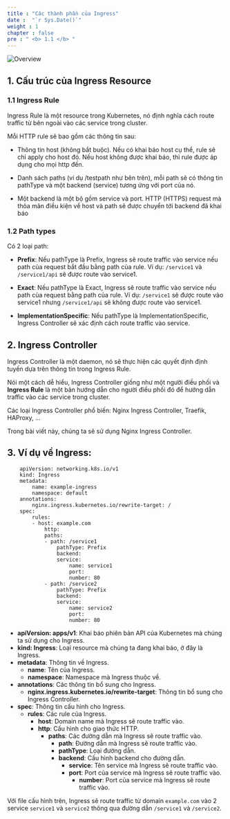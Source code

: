 ```yaml
---
title : "Các thành phần của Ingress"
date :  "`r Sys.Date()`" 
weight : 1
chapter : false
pre : " <b> 1.1 </b> "
---
```


![Overview](/images/02.png)


## 1. Cấu trúc của Ingress Resource

### 1.1 Ingress Rule

Ingress Rule là một resource trong Kubernetes, nó định nghĩa cách route traffic từ bên ngoài vào các service trong cluster.

Mỗi HTTP rule sẽ bao gồm các thông tin sau:

  - Thông tin host (không bắt buộc). Nếu có khai báo host cụ thể, rule sẽ chỉ apply cho host đó. Nếu host không được khai báo, thì rule được áp dụng cho mọi http đến.

  - Danh sách paths (ví dụ /testpath như bên trên), mỗi path sẽ có thông tin pathType và một backend (service) tương ứng với port của nó.

  - Một backend là một bộ gồm service và port. HTTP (HTTPS) request mà thỏa mãn điều kiện về host và path sẽ được chuyển tới backend đã khai báo

### 1.2 Path types

Có 2 loại path:

- **Prefix**: Nếu pathType là Prefix, Ingress sẽ route traffic vào service nếu path của request bắt đầu bằng path của rule. Ví dụ: `/service1` và `/service1/api` sẽ được route vào service1.

- **Exact**: Nếu pathType là Exact, Ingress sẽ route traffic vào service nếu path của request bằng path của rule. Ví dụ: `/service1` sẽ được route vào service1 nhưng `/service1/api` sẽ không được route vào service1.

- **ImplementationSpecific**: Nếu pathType là ImplementationSpecific, Ingress Controller sẽ xác định cách route traffic vào service.

## 2. Ingress Controller

Ingress Controller là một daemon, nó sẽ thực hiện các quyết định định tuyến dựa trên thông tin trong Ingress Rule.

Nói một cách dễ hiểu, Ingress Controller giống như một người điều phối và **Ingress Rule** là một bản hướng dẫn cho người điều phối đó để hướng dẫn traffic vào các service trong cluster.

Các loại Ingress Controller phổ biến: Nginx Ingress Controller, Traefik, HAProxy, ...

Trong bài viết này, chúng ta sẽ sử dụng Nginx Ingress Controller.


## 3. Ví dụ về Ingress:

        apiVersion: networking.k8s.io/v1
        kind: Ingress
        metadata:
            name: example-ingress
            namespace: default
        annotations:
            nginx.ingress.kubernetes.io/rewrite-target: /
        spec:
            rules:
            - host: example.com
                http:
                paths:
                - path: /service1
                    pathType: Prefix
                    backend:
                    service:
                        name: service1
                        port:
                        number: 80
                - path: /service2
                    pathType: Prefix
                    backend:
                    service:
                        name: service2
                        port:
                        number: 80

- **apiVersion: apps/v1**: Khai báo phiên bản API của Kubernetes mà chúng ta sử dụng cho Ingress.
- **kind: Ingress**: Loại resource mà chúng ta đang khai báo, ở đây là Ingress.
- **metadata**: Thông tin về Ingress.
  - **name**: Tên của Ingress.
  - **namespace**: Namespace mà Ingress thuộc về.
- **annotations**: Các thông tin bổ sung cho Ingress.
  - **nginx.ingress.kubernetes.io/rewrite-target**: Thông tin bổ sung cho Ingress Controller.
- **spec**: Thông tin cấu hình cho Ingress.
  - **rules**: Các rule của Ingress.
    - **host**: Domain name mà Ingress sẽ route traffic vào.
    - **http**: Cấu hình cho giao thức HTTP.
      - **paths**: Các đường dẫn mà Ingress sẽ route traffic vào.
        - **path**: Đường dẫn mà Ingress sẽ route traffic vào.
        - **pathType**: Loại đường dẫn.
        - **backend**: Cấu hình backend cho đường dẫn.
          - **service**: Tên service mà Ingress sẽ route traffic vào.
          - **port**: Port của service mà Ingress sẽ route traffic vào. 
            - **number**: Port của service mà Ingress sẽ route traffic vào.

Với file cấu hình trên, Ingress sẽ route traffic từ domain `example.com` vào 2 service `service1` và `service2` thông qua đường dẫn `/service1` và `/service2`.
